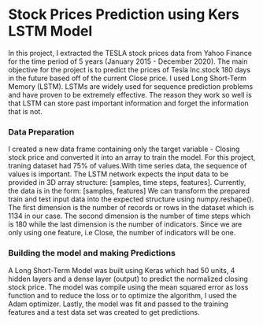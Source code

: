 # Stock Prices Prediction using Kers LSTM Model

In this project, I extracted the TESLA stock prices data from Yahoo Finance for the time period of 5 years (January 2015 - December 2020). The main objective for the project is to predict the prices of Tesla Inc.stock 180 days in the future based off of the current Close price. I used Long Short-Term Memory (LSTM). LSTMs are widely used for sequence prediction problems and have proven to be extremely effective. The reason they work so well is that LSTM can store past important information and forget the information that is not.

### Data Preparation 

I created a new data frame containing only the target variable - Closing stock price and converted it into an array to train the model. For this project, traning dataset had 75% of values.With time series data, the sequence of values is important. The LSTM network expects the input data to be provided in 3D array structure: [samples, time steps, features]. Currently, the data is in the form: [samples, features] We can transform the prepared train and test input data into the expected structure using numpy.reshape().
The first dimension is the number of records or rows in the dataset which is 1134 in our case. The second dimension is the number of time steps which is 180 while the last dimension is the number of indicators. Since we are only using one feature, i.e Close, the number of indicators will be one.

### Building the model and making Predictions 

 A Long Short-Term Model was built using Keras which had 50 units, 4 hidden layers and a dense layer (output) to predict the normalized closing stock price. The model was compile using the mean squared error as loss function and to reduce the loss or to optimize the algorithm, I used the Adam optimizer. Lastly, the model was fit and passed to the training features and a test data set was created to get predictions.
